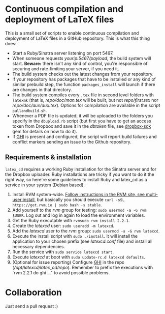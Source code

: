 # Continuous compilation and deployment of LaTeX files

This is a small set of scripts to enable continuous compilation and deployment of LaTeX files in a GitHub repository. This is what this thing does:

* Start a Ruby/Sinatra server listening on port 5467.
* When someone requests _yourip:5467/payload_, the build system will start. **Beware:** there isn't any kind of control, you're responsible of securing and rate-limiting your server, if you need it.
* The build system checks out the latest changes from your repository.
* If your repository has packages that have to be installed or any kind of similar prebuild step, the function `packages_install` will launch if there are changes in that directory.
* The build system compiles every `.tex` file in second level folders with `latexmk` (that is, _repo/doc/man.tex_ will be built, but not _repo/first.tex_ nor _repo/doc/aux/aux.tex_). Options for compilation are available in the script `pullandbuild.sh`.
* Whenever a PDF file is updated, it will be uploaded to the folders you specify in the `dbupload.rb` script (but first you have to get an access token from Dropbox and save it in the _dbtoken_ file, see [dropbox-sdk](https://github.com/dropbox/dropbox-sdk-ruby) gem for details on how to do it).
* If [GHI](https://github.com/stephencelis/ghi) is present and configured, the script will report build failures and conflict markers sending an issue to the Github repository.

## Requirements & installation

`latex_cd` requires a working Ruby installation for the Sinatra server and for the Dropbox uploader. Ruby installations are tricky if you want to do it the right way, so here're some guidelines to install Ruby and latex_cd as a service in your system (Debian based).

1. Install RVM system-wide. [Follow instructions in the RVM site, see multi-user install](https://rvm.io/rvm/install#installation), but basically you should execute `curl -sSL https://get.rvm.io | sudo bash -s stable`.
2. Add yourself to the _rvm_ group for testing: `sudo usermod -a -G rvm $USER`. Log out and log in again to load the environment variables.
3. Get the Ruby executable with `rvmsudo rvm install 2.2.1`.
4. Create the _latexcd_ user: `sudo useradd -m latexcd`.
5. Add the _latexcd_ user to the _rvm_ group: `sudo usermod -a -G rvm latexcd`.
6. Execute the install script with `sudo ./install`. It will install the application to your chosen prefix (see _latexcd.conf_ file) and install all necessary dependencies.
7. Run the service with `sudo service latexcd start`.
8. Execute _latexcd_ at boot with `sudo update-rc.d latexcd defaults`.
9. (Optional for issue reporting) Configure [GHI](https://github.com/stephencelis/ghi) in the repo (_/opt/latexcd/latex\_cd/repo_). Remember to prefix the executions with `rvm 2.2.1 do ghi ..." to avoid possible problems.

# Collaboration

Just send a pull request :)
